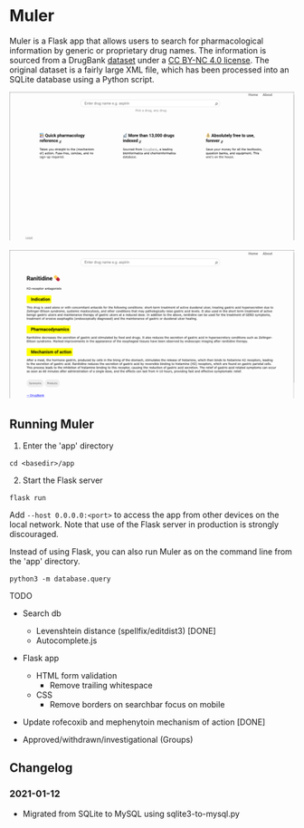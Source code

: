 # Muler

Muler is a Flask app that allows users to search for pharmacological information by generic or proprietary drug names. The information is sourced from a DrugBank [dataset](https://go.drugbank.com/releases/latest) under a [CC BY-NC 4.0 license](https://creativecommons.org/licenses/by-nc/4.0/legalcode). The original dataset is a fairly large XML file, which has been processed into an SQLite database using a Python script. 

![Home page](/search.png?raw=true "Home page")

![Results page](/result.png?raw=true "Results page")


## Running Muler

1. Enter the 'app' directory

```
cd <basedir>/app
```

2. Start the Flask server

```
flask run 
```

Add ```--host 0.0.0.0:<port>``` to access the app from other devices on the local network.
Note that use of the Flask server in production is strongly discouraged. 

Instead of using Flask, you can also run Muler as on the command line from the 'app' directory.

```
python3 -m database.query
```


TODO

- Search db
  - Levenshtein distance (spellfix/editdist3) [DONE]
  - Autocomplete.js

- Flask app 
  - HTML form validation
    - Remove trailing whitespace
  - CSS
    - Remove borders on searchbar focus on mobile

- Update rofecoxib and mephenytoin mechanism of action [DONE]
- Approved/withdrawn/investigational (Groups)



## Changelog

### 2021-01-12
- Migrated from SQLite to MySQL using sqlite3-to-mysql.py